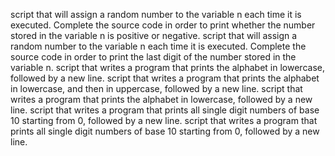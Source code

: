 script that will assign a random number to the variable n each time it is executed. Complete the source code in order to print whether the number stored in the variable n is positive or negative.
script that will assign a random number to the variable n each time it is executed. Complete the source code in order to print the last digit of the number stored in the variable n.
script that writes a program that prints the alphabet in lowercase, followed by a new line.
script that writes a program that prints the alphabet in lowercase, and then in uppercase, followed by a new line.
script that writes a program that prints the alphabet in lowercase, followed by a new line.
script that writes a program that prints all single digit numbers of base 10 starting from 0, followed by a new line.
script that writes a program that prints all single digit numbers of base 10 starting from 0, followed by a new line.
